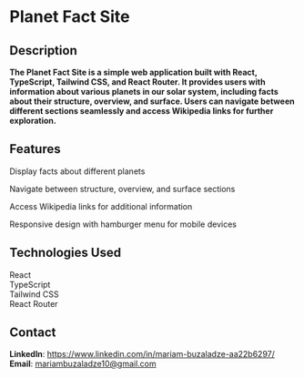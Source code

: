 # Planet Fact Site  

## Description  

**The Planet Fact Site is a simple web application built with React, TypeScript, Tailwind CSS, and React Router. It provides users with information about various planets in our solar system, including facts about their structure, overview, and surface. Users can navigate between different sections seamlessly and access Wikipedia links for further exploration.**  


## Features  
Display facts about different planets  

Navigate between structure, overview, and surface sections  

Access Wikipedia links for additional information  

Responsive design with hamburger menu for mobile devices  


## Technologies Used  

React  
TypeScript  
Tailwind CSS  
React Router    

## Contact

**LinkedIn**: https://www.linkedin.com/in/mariam-buzaladze-aa22b6297/  
**Email**: mariambuzaladze10@gmail.com  
